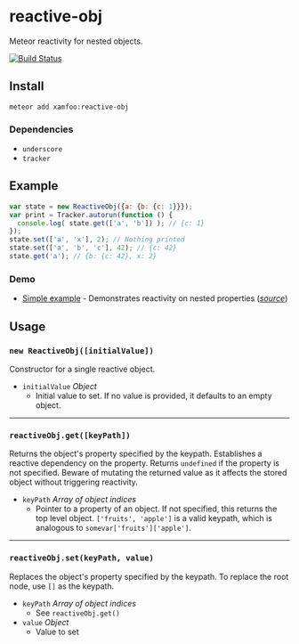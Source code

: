 # reactive-obj

Meteor reactivity for nested objects.

[![Build Status](https://travis-ci.org/xamfoo/reactive-obj.svg?branch=master)](https://travis-ci.org/xamfoo/reactive-obj)

## Install

    meteor add xamfoo:reactive-obj

### Dependencies

- `underscore`
- `tracker`

## Example

```javascript
var state = new ReactiveObj({a: {b: {c: 1}}});
var print = Tracker.autorun(function () {
  console.log( state.get(['a', 'b']) ); // {c: 1}
});
state.set(['a', 'x'], 2); // Nothing printed
state.set(['a', 'b', 'c'], 42); // {c: 42}
state.get('a'); // {b: {c: 42}, x: 2}
```

### Demo

- [Simple example](http://reactiveobj.meteor.com) - Demonstrates reactivity on nested properties ([*source*](examples/simple/))

## Usage

### `new ReactiveObj([initialValue])`

Constructor for a single reactive object.

- `initialValue` *Object*
  - Initial value to set. If no value is provided, it defaults to an empty
  object.

----

### `reactiveObj.get([keyPath])`

Returns the object's property specified by the keypath. Establishes a reactive
dependency on the property. Returns `undefined` if the property is not
specified. Beware of mutating the returned value as it affects the stored
object without triggering reactivity.

- `keyPath` *Array of object indices*
  - Pointer to a property of an object. If not specified, this returns the top
  level object. `['fruits', 'apple']` is a valid keypath, which is analogous to
  `somevar['fruits']['apple']`.

----

### `reactiveObj.set(keyPath, value)`

Replaces the object's property specified by the keypath. To replace the root
node, use `[]` as the keypath.

- `keyPath` *Array of object indices*
  - See `reactiveObj.get()`
- `value` *Object*
  - Value to set


